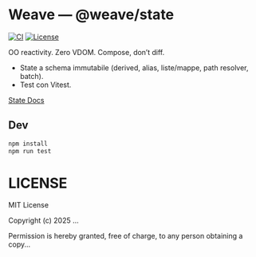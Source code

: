 # Weave — @weave/state

[![CI](https://img.shields.io/github/actions/workflow/status/<org>/weave/ci.yml)]()
[![License](https://img.shields.io/badge/license-MIT-blue.svg)]()

OO reactivity. Zero VDOM. Compose, don’t diff.

- State a schema immutabile (derived, alias, liste/mappe, path resolver, batch).
- Test con Vitest.

[State Docs](docs/state.md)

## Dev
```bash
npm install
npm run test
```

# LICENSE
MIT License

Copyright (c) 2025 ...

Permission is hereby granted, free of charge, to any person obtaining a copy...